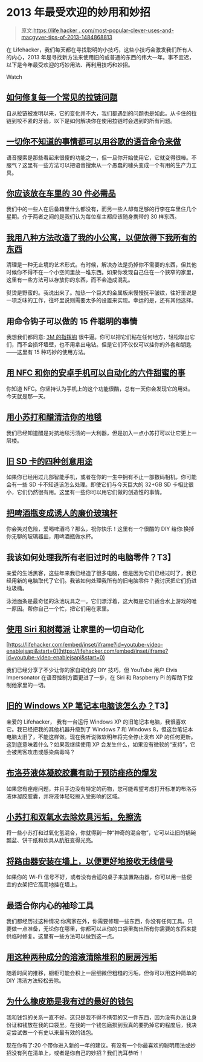 # 2013 年最受欢迎的妙用和妙招

> 原文:[https://life hacker . com/most-popular-clever-uses-and-macgyver-tips-of-2013-1484868813](https://lifehacker.com/most-popular-clever-uses-and-macgyver-tips-of-2013-1484868813)

在 Lifehacker，我们每天都在寻找聪明的小技巧，这些小技巧会激发我们所有人的内心，2013 年是寻找新方法来使用旧的或普通的东西的伟大一年。事不宜迟，以下是今年最受欢迎的巧妙用法、再利用技巧和妙招。

Watch

## [如何修复每一个常见的拉链问题](http://lifehacker.com/how-to-fix-every-common-zipper-problem-5975700)

自从拉链被发明以来，它的变化并不大，我们都遇到的问题也是如此。从卡住的拉链到咬不紧的牙齿，以下是如何解决你在使用拉链时会遇到的所有问题。

## [一切你不知道的事情都可以用谷歌的语音命令来做](http://lifehacker.com/everything-you-didnt-know-you-could-do-with-google-voi-512727229)

语音搜索是那些看起来很傻的功能之一，但一旦你开始使用它，它就变得很棒。不服气？这里有一些方法可以把语音搜索从一个愚蠢的噱头变成一个有用的生产力工具。

## [你应该放在车里的 30 件必需品](http://lifehacker.com/30-essential-things-you-should-keep-in-your-car-1263514115)

我们中的一些人在后备箱里什么都没有，而另一些人却有足够的行李在车里住几个星期。介于两者之间的是我们认为每位车主都应该随身携带的 30 样东西。

## [我用八种方法改造了我的小公寓，以便放得下我所有的东西](http://lifehacker.com/8-ways-i-hacked-my-tiny-apartment-to-fit-all-my-stuff-1205167515)

清理是一种无止境的艺术形式。有时候，解决办法是扔掉你不需要的东西，但其他时候你不得不在一个小空间里放一堆东西。如果你发现自己住在一个狭窄的家里，这里有一些方法可以存放你的东西，而不会造成混乱。

熨烫是野蛮的。我说出来了。加热一个巨大的金属板来慢慢抚平皱纹，往好里说是一项乏味的工作，往坏里说则需要太多的设置来实现。幸运的是，还有其他选择。

## 用命令钩子可以做的 15 件聪明的事情

我想我们都同意: [3M 的指挥钩](http://www.amazon.com/Command-Large-Plastic-Hooks-3-Hook/dp/B000M3V8XI?asc_campaign=InlineText&asc_refurl=https://lifehacker.com/most-popular-clever-uses-and-macgyver-tips-of-2013-1484868813&asc_source=&tag=kinjalifehackerlink-20) 很牛逼。你可以把它们粘在任何地方，轻松取出它们，而不会损坏墙壁，也不用拿出电钻。但是它们不仅仅可以挂你的外套和钥匙——这里有 15 种巧妙的使用方法。

## [用 NFC 和你的安卓手机可以自动化的六件甜蜜的事](http://lifehacker.com/six-sweet-things-you-can-do-with-nfc-1323120090)

你知道 NFC。你坚持认为手机上的这个功能很酷，总有一天你会发现它的用处。今天就是那一天。

## [用小苏打和醋清洁你的地毯](http://lifehacker.com/use-baking-soda-and-vinegar-to-clean-your-carpet-5992036)

我们已经知道醋是对抗地毯污渍的一大利器，但是加入一点小苏打可以让它更上一层楼。

## [旧 SD 卡的四种创意用途](http://lifehacker.com/four-creative-uses-for-your-old-sd-cards-1142394225)

如果你已经用过几部智能手机，或者在你的一生中拥有不止一部数码相机，你可能会有一些 SD 卡不知道该怎么处理。即使它们与今天巨大的 32+GB SD 卡相比很小，它们仍然很有用。这里有一些你可以用它们做的创造性的事情。

## [把啤酒瓶变成诱人的廉价玻璃杯](http://lifehacker.com/turn-beer-bottles-into-attractive-cheap-glasses-1478025511)

你会笑对危险，爱喝啤酒吗？那么，祝你快乐！这里有一个很酷的 DIY 给你:换掉你无聊的玻璃器皿，用啤酒瓶做水杯。

## 我该如何处理我所有老旧过时的电脑零件？T3】

亲爱的生活黑客，这些年来我已经造了很多电脑，但是因为它们已经过时了，我已经用新的电脑取代了它们。我该如何处理我所有的旧电脑零件？我讨厌把它们扔进垃圾桶。

泳池面条是最奇怪的泳池玩具之一。它们漂浮着，这大概是它们适合水上游戏的唯一原因。帮你自己一个忙，把它们用在家里。

## [使用 Siri 和树莓派](http://lifehacker.com/automate-everything-in-your-home-using-siri-and-a-raspb-5982354) 让家里的一切自动化

 [https://lifehacker.com/embed/inset/iframe?id=youtube-video-enablejsapi&start=0](https://lifehacker.com/embed/inset/iframe?id=youtube-video-enablejsapi&start=0) 

我们已经分享了不少让你的家自动化的 DIY 技巧，但 YouTube 用户 Elvis Impersonator 在语音控制方面更进了一步，在 Siri 和 Raspberry Pi 的帮助下控制他家里的一切。

## [旧的 Windows XP 笔记本电脑该怎么办？](http://lifehacker.com/what-should-i-do-with-my-old-windows-xp-laptop-493108508)T3】

亲爱的 Lifehacker，
我有一台运行 Windows XP 的旧笔记本电脑，我很喜欢它。我已经把我的其他机器升级到了 Windows 7 和 Windows 8，但这台笔记本电脑太旧了，不能这样做。现在我听说微软明年将完全停止发布 XP 的任何更新。这到底意味着什么？如果我继续使用 XP 会发生什么，如果没有微软的“支持”，它会被黑客攻击或感染病毒吗？

## [布洛芬液体凝胶胶囊有助于预防痤疮的爆发](http://lifehacker.com/ibuprofen-liquid-gel-capsules-can-help-prevent-acne-bre-5975466)

如果您有痤疮问题，并且手边没有特定的药物，您可能希望考虑打开标准的布洛芬液体凝胶胶囊，并将液体轻轻擦入受影响的区域。

## [小苏打和双氧水去除炊具污垢，免擦洗](http://lifehacker.com/baking-soda-and-peroxide-get-the-grime-off-of-cookware-514065732)

将一些小苏打和过氧化氢混合，你就得到一种“神奇的混合物”，它可以让旧的锅碗瓢盆、饼干纸和炊具从肮脏变得光亮。

## [将路由器安装在墙上，以便更好地接收无线信号](https://lifehacker.com/mount-your-router-to-the-wall-for-better-wi-fi-receptio-5994468)

如果你的 Wi-Fi 信号不好，或者没有合适的桌子来放置路由器，你可以用一些便宜的衣架把它高高地挂在墙上。

## 最适合你内心的袖珍工具

我们都经历过这种情况:你离家在外，你需要修理一些东西，你没有任何工具。只要做一点准备，无论你在哪里，你都可以从你的口袋里掏出所有你需要的东西来提供临时修复。这里有一些方法可以做到这一点。

## [用这种两种成分的溶液清除堆积的厨房污垢](https://lifehacker.com/erase-accumulated-kitchen-grime-with-this-two-ingredien-5990884)

随着时间的推移，橱柜可能会积上一层细微但粗糙的污垢，但你可以用这种简单的 DIY 清洁方法轻松去除。

## [为什么橡皮筋是我有过的最好的钱包](http://lifehacker.com/why-a-rubber-band-is-the-best-wallet-ive-ever-had-5993929)

我和钱包的关系一直不好。这只是我不得不携带的又一件东西，因为没有办法让身份证和钱放在我的口袋里。在我的一个钱包磨损到我真的要扔掉它的程度后，我决定尝试做一个有史以来最有效的钱包。

现在你有了:20 个带你进入新的一年的建议。有没有一个你最喜欢的聪明用法或妙招没有列在清单上，或者是你自己的妙招？我们洗耳恭听！